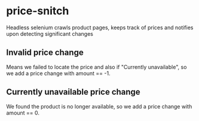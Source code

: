 # price-snitch

Headless selenium crawls product pages, keeps track of prices and notifies upon detecting significant changes

## Invalid price change

Means we failed to locate the price and also if "Currently unavailable", so we add a price change with amount == -1.

## Currently unavailable price change

We found the product is no longer available, so we add a price change with amount == 0.
